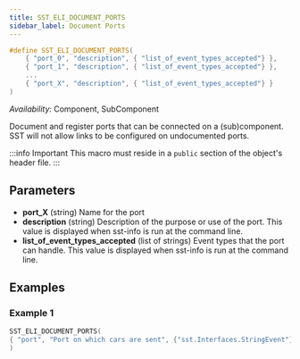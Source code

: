 ```yaml
---
title: SST_ELI_DOCUMENT_PORTS
sidebar_label: Document Ports
---
```

```cpp
#define SST_ELI_DOCUMENT_PORTS( 
    { "port_0", "description", { "list_of_event_types_accepted"} },
    { "port_1", "description", { "list_of_event_types_accepted"} },
    ...
    { "port_X", "description", { "list_of_event_types_accepted"} }
)
```

*Availability:* Component, SubComponent

Document and register ports that can be connected on a (sub)component. SST will not allow links to be configured on undocumented ports.

:::info Important
This macro must reside in a `public` section of the object's header file.
:::

## Parameters
* **port_X** (string) Name for the port
* **description** (string) Description of the purpose or use of the port. This value is displayed when sst-info is run at the command line.
* **list_of_event_types_accepted** (list of strings) Event types that the port can handle. This value is displayed when sst-info is run at the command line.

## Examples

### Example 1
```cpp
SST_ELI_DOCUMENT_PORTS(
{ "port", "Port on which cars are sent", {"sst.Interfaces.StringEvent"}}
)
```
